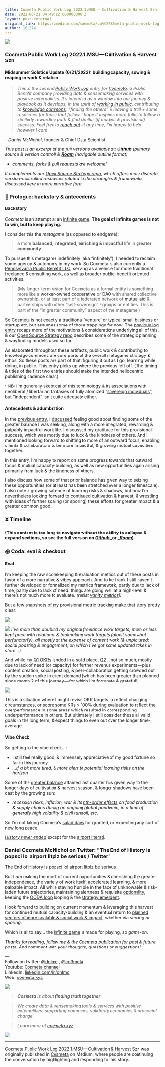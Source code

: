 ```yaml
---
title: Coεmeta Public Work Log 2022.1.MSU — Cultivation & Harvest Szn
date: 2022-06-21 04:49:12.000000000 Z
layout: post-external
original_link: https://medium.com/coemeta/co%CE%B5meta-public-work-log-2022-1-msu-cultivation-harvest-szn-ee8db59ddb7c?source=rss-2d441c4de574------2
author: 101274
---
```


![](https://cdn-images-1.medium.com/max/1024/1*P91qv0JcwEZSmHc8VI1zsg.png)

### Coεmeta Public Work Log 2022.1.MSU — Cultivation & Harvest Szn

#### Midsummer Solstice Update (6/21/2022): building capacity, sowing & reaping in work & relation

> _This is the second_ [_Public Work Log_](https://github.com/coemeta/public-work-log/) _entry for_ [_Coεmeta_](https://coemeta.xyz/)_, a Public Benefit company providing data & sensemaking services with positive externalities. It’s intended as a window into our journey & playbook as it develops, in the spirit of_ [_working in public_](https://nesslabs.com/work-in-public)_, contributing to_ [_knowledge commons_](https://en.wikipedia.org/wiki/Knowledge_commons)_, “finding the others” & leaving a trail + some resources for those that follow. I hope it inspires more folks to follow a similarly rewarding path & find similar (if modest & provisional) success. Feel free to_ [_reach out_](mailto:daniel@coemeta.com) _at any time, I’m happy to help however I can!_

_- Daniel McNichol_, founder & Chief Data Scientist

_This post is an excerpt of the full versions available at:_ [**_Github_**](https://github.com/coemeta/public-work-log/blob/main/2022.1.msu.md) _(primary source & version control) &_ [**_Roam_**](https://roamresearch.com/#/app/coemeta/page/mkxDLqzZy) _(navigable outline format)_

- _comments, forks & pull requests are welcome!_

_It complements our_ [_Open Source Strategy repo_](https://github.com/coemeta/open-source-strategy)_, which offers more discrete, version-controlled resources related to the strategies & frameworks discussed here in more narrative form._

### 📜 Prologue: backstory & antecedents

#### Backstory

_Coεmeta_ is an attempt at an [infinite game](https://en.wikipedia.org/wiki/Finite_and_Infinite_Games). **The goal of infinite games is not to win, but to keep playing.**

I consider this the _metagame_ (as opposed to endgame):

> a more **balanced, integrated, enriching & impactful** life in **greater community**

To pursue this metagame indefinitely (aka “infinitely”), I needed to reclaim some agency & autonomy in my work. So Coεmeta is also currently a [Pennsylvania Public Benefit LLC](https://coemeta.notion.site/coemeta/Co-meta-co-eh-meta-Data-Sensemaking-Services-9b764a49e7644703a64eda8f95084156#b97ace661ee84e81816b67d947ddbf53), serving as a vehicle for more traditional freelance & consulting work, as well as broader public-benefit oriented activities.

> (My longer-term vision for Coεmeta as a formal entity is something more like a [worker-owned cooperative](https://institute.coop/what-worker-cooperative) or [DAO](https://en.wikipedia.org/wiki/Decentralized_autonomous_organization) with shared collective ownership, or at least part of a federated network of [mutual aid](https://en.wikipedia.org/wiki/Mutual_aid_%28organization_theory%29) & partnerships with other “self-sovereign” _ᵋ_ groups or entities. This is part of the “in greater community” aspect of the metagame.)

So Coεmeta is not exactly a traditional ‘venture’ or typical small business or startup etc, but assumes some of those trappings for now. The [previous log entry](https://github.com/coemeta/public-work-log/blob/main/2022.0.veu.md) recaps more of the motivations & considerations underlying all of this, & our [Open Source Strategy repo](https://github.com/coemeta/open-source-strategy) describes some of the strategic planning & wayfinding models used so far.

As elaborated throughout these artifacts, public work & contributing to knowledge commons are core parts of the overall metagame strategy & ethos. So these posts are part of that: figuring it out as I go, learning while doing, in public. This entry picks up where the previous left off. (The timing & titles of the first two entries should make the intended heliocentric publishing cadence clear.)

ᵋ NB: I’m generally skeptical of this terminology & its associations with neoliberal / libertarian fantasies of fully atomized “[sovereign individuals](https://www.radicalxchange.org/media/blog/sovereign-nonsense/)”, but “independent” isn’t quite adequate either.

#### Antecedents & adumbration

In the [previous entry](https://github.com/coemeta/public-work-log/blob/main/2022.0.veu.md), I [discussed](https://github.com/coemeta/public-work-log/blob/main/2022.0.veu.md#vibe-check) feeling good about finding some of the greater balance I was seeking, along with a more integrated, rewarding & palpably impactful work life. I discussed my gratitude for this provisional success, which was mostly due to luck & the kindness of others. And I mentioned looking forward to shifting to more of an outward focus, enabling clients & collaborators to be more impactful, & growing mutual capacities together.

In this entry, I’m happy to report on some progress towards that outward focus & mutual capacity-building, as well as new opportunities again arising primarily from luck & the kindness of others.

I also discuss how some of that prior balance has given way to seizing these opportunities (or at least has been stretched over a longer timescale). I also note a growing salience of looming risks & shadows, but how I’m nevertheless looking forward to continued cultivation & harvest, & wrestling with ideas of further scaling (or sporing) these efforts for greater impact & a greater common good.

### ⏳ Timeline

#### (This content is too long to navigate without the ability to collapse & expand sections, so see the full version on [**_Github_**](https://github.com/coemeta/public-work-log/blob/main/2022.1.msu.md) _or _[**_Roam_**](https://roamresearch.com/#/app/coemeta/page/mkxDLqzZy))

### ꩜ Coda: eval & checkout

#### Eval

I’m keeping the raw scorekeeping & evaluation metrics out of these posts in favor of a more narrative & vibey approach. And to be frank I still haven’t further developed or formalized my metrics framework, partly due to lack of time, partly due to lack of need: things are going well at a high-level & there’s not much more to evaluate. _(resist_ [_vanity metrics_](https://learn.g2.com/vanity-metrics)_!)_

But a few snapshots of my provisional metric tracking make that story pretty clear:

![](https://cdn-images-1.medium.com/max/574/0*UCwFxR0UTdbOBRf4.png)

![](https://cdn-images-1.medium.com/max/1024/0*UGag2C5mKfitnD3p.png)
_I’ve more than doubled my original freelance work targets, more or less kept pace with relational & toolmaking work targets (albeit somewhat perfunctorily), all mostly at the expense of content work (& unpictured: social poasting & engagement, on which I’ve got some updated takes in store…)._

And while my [Q1 OKRs](https://github.com/coemeta/open-source-strategy/blob/main/frameworks/okrs.md) landed in a solid place, [Q2](https://docs.google.com/spreadsheets/d/1sdBfK9FYPXAVAoHKcvjufuq5_6Hso2KmdGZGU8ChG8g/edit?usp=sharing) …not so much, mostly due to lack of need (or capacity) for further revenue experiments — plus content creation, social posting, & peer-collaboration getting crowded out by the sudden spike in client demand (which has been greater than planned since month 2 of this journey — for which I’m fortunate & grateful!).

![](https://cdn-images-1.medium.com/max/1024/0*09FKFsXL_oiVfkbg.png)

This is a situation where I might revise OKR targets to reflect changing circumstances, or score some KRs \> 100% during evaluation to reflect the overperformance in some areas which resulted in corresponding underperformance in others. But ultimately I still consider these all valid goals in the long term, & expect things to even out over the longer time-average.

#### Vibe Check

So getting to the vibe check…:

- I still feel really good, & immensely appreciative of my good fortune so far in this journey
- _…if a bit more tired, & more alert to potential looming risks on the horizon_

Some of the [greater balance](https://github.com/coemeta/public-work-log/blob/main/2022.0.veu.md#vibe-check) attained last quarter has given way to the longer days of cultivation & harvest season, & longer shadows have been cast by the growing sun:

- _recession risks, inflation, war & its_ [_nth-order effects_](https://medium.com/paloit/second-order-effect-in-product-design-and-strategy-82c7fd2c52e6) _on food production & supply chains during an ongoing global pandemic, in a time of generally high volatility & civil turmoil, etc._

So I’m not taking Coεmeta’s [salad days](https://en.wikipedia.org/wiki/Salad_days) for granted, or expecting any sort of new [long peace](https://en.wikipedia.org/wiki/Pax_Americana).

[_History never ended_](https://en.wikipedia.org/wiki/The_End_of_History_and_the_Last_Man) except for the [airport literati](https://twitter.com/dnlmc/status/1508545718524551169).

### Daniel Coεmeta McNichol on Twitter: "The End of History is popsci lol airport litplz be serious / Twitter"

The End of History is popsci lol airport litplz be serious

But I _am_ making the most of current opportunities & cherishing the greater independence, the variety of work itself, accelerated learning, & more palpable impact. All while staying humble in the face of unknowable & risk-laden future trajectories, maintaining alertness & requisite [optionality](https://thedeepdish.org/optionality-book/), keeping the [OODA loop](https://en.wikipedia.org/wiki/OODA_loop) looping & the [strategy emergent](https://alliedmedia.org/speaker-projects/emergent-strategy-ideation-institute).

I look forward to building on current momentum & leveraging this harvest for continued mutual capacity-building & an eventual return to [planned vectors of more scalable & social work & impact](https://github.com/coemeta/open-source-strategy/blob/main/frameworks/pillars-and-2x2s.md), whether via _scaling or sporing_.

Which is all to say… the [infinite game](https://github.com/coemeta/public-work-log/blob/main/2022.1.msu.md#backstory) is made for playing, so _game-on_.

_Thanks for reading,_ [_follow me_](https://medium.com/@dnlmc) _& the_ [_Coεmeta publication_](https://medium.com/coemeta) _for past & future posts. And comment with your thoughts, questions or suggestions!_

—   
Follow on twitter: [@dnlmc](https://twitter.com/dnlmc) , [@co3meta](https://twitter.com/co3meta)  
Youtube: [Co](https://www.youtube.com/channel/UC4iMnRK0MisgBQlpr2kjbQQ)[_ε_](https://medium.com/coemeta)[meta channel](https://www.youtube.com/channel/UC4iMnRK0MisgBQlpr2kjbQQ)  
LinkedIn: [linkedin.com/in/dnlmc](http://www.linkedin.com/in/dnlmc)  
Web: [coemeta.xyz](https://coemeta.xyz/)

![](https://cdn-images-1.medium.com/max/1024/1*P91qv0JcwEZSmHc8VI1zsg.png)

> **_Coεmeta_** _is about_ **_finding truth together_**

> _We create data & sensemaking tools & services with positive externalities: supporting commons, solidarity economies & prosocial change._

> _Learn more at_ [_coemeta.xyz_](https://coemeta.xyz/)

 ![](https://medium.com/_/stat?event=post.clientViewed&referrerSource=full_rss&postId=ee8db59ddb7c)
* * *

[Coεmeta Public Work Log 2022.1.MSU — Cultivation & Harvest Szn](https://medium.com/coemeta/co%CE%B5meta-public-work-log-2022-1-msu-cultivation-harvest-szn-ee8db59ddb7c) was originally published in [Coεmeta](https://medium.com/coemeta) on Medium, where people are continuing the conversation by highlighting and responding to this story.
